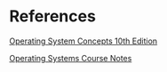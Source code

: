 # References

[Operating System Concepts 10th Edition](https://www.os-book.com/OS10/)

[Operating Systems Course Notes](https://www.cs.uic.edu/~jbell/CourseNotes/OperatingSystems/)

